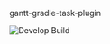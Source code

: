 gantt-gradle-task-plugin


![Develop Build](https://github.com/pipiobjo/gantt-gradle-task-plugin/workflows/Develop%20Build/badge.svg?branch=develop)
